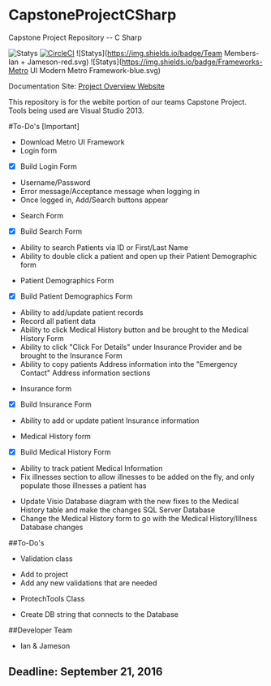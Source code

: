 # CapstoneProjectCSharp
Capstone Project Repository -- C Sharp 

![Statys](https://img.shields.io/badge/Complete-5%25-orange.svg) [![CircleCI](https://img.shields.io/circleci/project/BrightFlair/PHP.Gt.svg?maxAge=2592000?style=flat-square)]()
![Statys](https://img.shields.io/badge/Team Members-Ian + Jameson-red.svg)
![Statys](https://img.shields.io/badge/Frameworks-Metro UI Modern Metro Framework-blue.svg)

Documentation Site:
 [Project Overview Website](https://gorgonsmaze.github.io/CapstoneOverview/)
 
 This repository is for the webite portion of our teams Capstone Project.
 Tools being used are Visual Studio 2013.

#To-Do's [Important]
* Download Metro UI Framework
* Login form
 - [x] Build Login Form
 - Username/Password
 - Error message/Acceptance message when logging in
 - Once logged in, Add/Search buttons appear
 
* Search Form
 - [x] Build Search Form
 - Ability to search Patients via ID or First/Last Name
 - Ability to double click a patient and open up their Patient Demographic form
 
* Patient Demographics Form
 - [x] Build Patient Demographics Form
 - Ability to add/update patient records
 - Record all patient data
 - Ability to click Medical History button and be brought to the Medical History Form
 - Ability to click "Click For Details" under Insurance Provider and be brought to the Insurance Form
 - Ability to copy patients Address information into the "Emergency Contact" Address information sections

* Insurance form
 - [x] Build Insurance Form
 - Ability to add or update patient Insurance information

* Medical History form
 - [x] Build Medical History Form
 - Ability to track patient Medical Information
 - Fix illnesses section to allow illnesses to be added on the fly, and only populate those illnesses a patient has
* Update Visio Database diagram with the new fixes to the Medical History table and make the changes SQL Server Database
* Change the Medical History form to go with the Medical History/Illness Database changes

##To-Do's
* Validation class
 - Add to project
 - Add any new validations that are needed
* ProtechTools Class
 - Create DB string that connects to the Database

##Developer Team
 * Ian & Jameson
 

## Deadline: September 21, 2016
